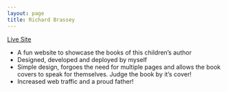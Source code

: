 ```yaml
---
layout: page
title: Richard Brassey
---
```


<a href="http://www.richardbrassey.com" title="Richard Brassey" rel="external">Live Site</a>

* A fun website to showcase the books of this children’s author
* Designed, developed and deployed by myself
* Simple design, forgoes the need for multiple pages and allows the book covers to speak for themselves. Judge the book by it’s cover!
* Increased web traffic and a proud father!
